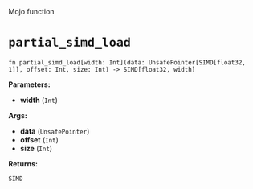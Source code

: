 Mojo function

# `partial_simd_load`

```mojo
fn partial_simd_load[width: Int](data: UnsafePointer[SIMD[float32, 1]], offset: Int, size: Int) -> SIMD[float32, width]
```

**Parameters:**

- **width** (`Int`)

**Args:**

- **data** (`UnsafePointer`)
- **offset** (`Int`)
- **size** (`Int`)

**Returns:**

`SIMD`

